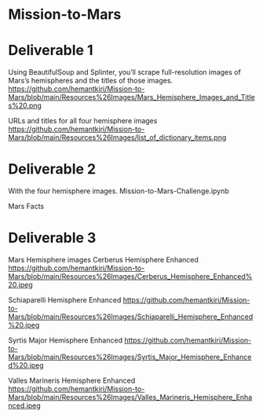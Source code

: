 # Mission-to-Mars

# Deliverable 1

Using BeautifulSoup and Splinter, you’ll scrape full-resolution images of Mars’s hemispheres and the titles of those images.
https://github.com/hemantkiri/Mission-to-Mars/blob/main/Resources%26Images/Mars_Hemisphere_Images_and_Titles%20.png

URLs and titles for all four hemisphere images
https://github.com/hemantkiri/Mission-to-Mars/blob/main/Resources%26Images/list_of_dictionary_items.png

# Deliverable 2

With the four hemisphere images.
Mission-to-Mars-Challenge.ipynb

Mars Facts

# Deliverable 3

Mars Hemisphere images
Cerberus Hemisphere Enhanced
https://github.com/hemantkiri/Mission-to-Mars/blob/main/Resources%26Images/Cerberus_Hemisphere_Enhanced%20.jpeg

Schiaparelli Hemisphere Enhanced
https://github.com/hemantkiri/Mission-to-Mars/blob/main/Resources%26Images/Schiaparelli_Hemisphere_Enhanced%20.jpeg

Syrtis Major Hemisphere Enhanced
https://github.com/hemantkiri/Mission-to-Mars/blob/main/Resources%26Images/Syrtis_Major_Hemisphere_Enhanced%20.jpeg

Valles Marineris Hemisphere Enhanced
https://github.com/hemantkiri/Mission-to-Mars/blob/main/Resources%26Images/Valles_Marineris_Hemisphere_Enhanced.jpeg
